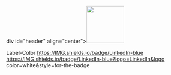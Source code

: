 div id="header" align="center"><IMG SRC="https://media.giphy.com/media/Qo2dupDib32rkTY4hX/giphy.gif" width="100"/>
</div>

Label-Color
https://IMG.shields.io/badge/LinkedIn-blue
https://IMG.shields.io/badge/LinkedIn-blue?logo=LinkedIn&logo color=white&style=for-the-badge